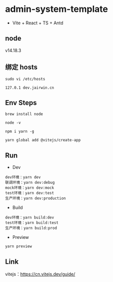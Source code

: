 # admin-system-template

- Vite + React + TS + Antd

## node

v14.18.3

## 绑定 hosts

```
sudo vi /etc/hosts
```

```
127.0.1 dev.jairwin.cn
```

## Env Steps

```
brew install node

node -v

npm i yarn -g

yarn global add @vitejs/create-app
```

## Run

- Dev

```
dev环境：yarn dev
联调环境：yarn dev:debug
mock环境：yarn dev:mock
test环境：yarn dev:test
生产环境：yarn dev:production
```

- Build

```
dev环境：yarn build:dev
test环境：yarn build:test
生产环境：yarn build:prod
```

- Preview

```
yarn preview
```

## Link

vitejs：https://cn.vitejs.dev/guide/
